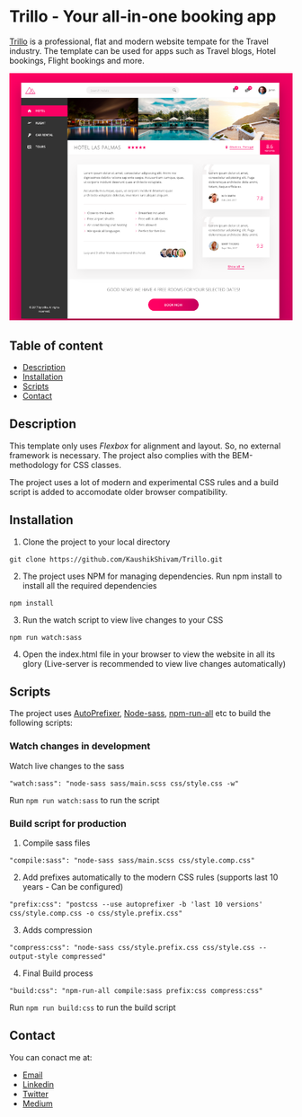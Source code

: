 # Trillo - Your all-in-one booking app


[Trillo](https://raw.githack.com/KaushikShivam/Trillo/master/index.html) is a professional, flat and modern website tempate for the Travel industry. The template can be used for apps such as Travel blogs, Hotel bookings, Flight bookings and more.

![Trillo Screenshot](img/SVG/screenshot.png)

## Table of content
- [Description](#description)
- [Installation](#installation)
- [Scripts](#scripts)
- [Contact](#contact)



## Description
This template only uses *Flexbox* for alignment and layout. So, no external framework is necessary. 
The project also complies with the BEM-methodology for CSS classes. 

The project uses a lot of modern and experimental CSS rules and a build script is added to accomodate older browser compatibility.

## Installation

1. Clone the project to your local directory
```
git clone https://github.com/KaushikShivam/Trillo.git
```

2. The project uses NPM for managing dependencies. Run npm install to install all the required dependencies
```
npm install
```
3. Run the watch script to view live changes to your CSS
```
npm run watch:sass
```
4. Open the index.html file in your browser to view the website in all its glory (Live-server is recommended to view live changes automatically)


## Scripts
The project uses [AutoPrefixer](https://github.com/postcss/autoprefixer), [Node-sass](https://github.com/sass/node-sass), [npm-run-all](https://www.npmjs.com/package/npm-run-all) etc to build the following scripts:

### Watch changes in development
Watch live changes to the sass
```
"watch:sass": "node-sass sass/main.scss css/style.css -w"
```
Run ```npm run watch:sass``` to run the script

### Build script for production

1. Compile sass files
```
"compile:sass": "node-sass sass/main.scss css/style.comp.css"
```

2. Add prefixes automatically to the modern CSS rules (supports last 10 years - Can be configured)
```
"prefix:css": "postcss --use autoprefixer -b 'last 10 versions' css/style.comp.css -o css/style.prefix.css"
```

3. Adds compression
```
"compress:css": "node-sass css/style.prefix.css css/style.css --output-style compressed"
```
4. Final Build process
```
"build:css": "npm-run-all compile:sass prefix:css compress:css"
```

Run ```npm run build:css``` to run the build script

## Contact
You can conact me at:
- [Email](shivamkaushikofficial@gmail.com)
- [Linkedin](https://www.linkedin.com/in/shivam-kaushik-bb8162102/)
- [Twitter](https://twitter.com/kShivamDev)
- [Medium](https://medium.com/@shivamkaushikofficial)

